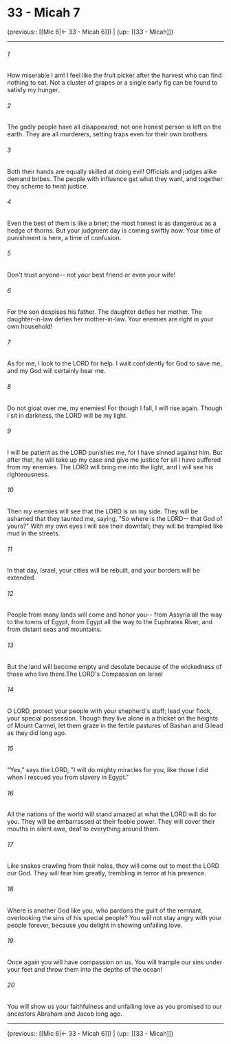 # 33 - Micah 7

(previous:: [[Mic 6|← 33 - Micah 6]]) | (up:: [[33 - Micah]])

***


###### 1 
How miserable I am! I feel like the fruit picker after the harvest who can find nothing to eat. Not a cluster of grapes or a single early fig can be found to satisfy my hunger. 

###### 2 
The godly people have all disappeared; not one honest person is left on the earth. They are all murderers, setting traps even for their own brothers. 

###### 3 
Both their hands are equally skilled at doing evil! Officials and judges alike demand bribes. The people with influence get what they want, and together they scheme to twist justice. 

###### 4 
Even the best of them is like a brier; the most honest is as dangerous as a hedge of thorns. But your judgment day is coming swiftly now. Your time of punishment is here, a time of confusion. 

###### 5 
Don't trust anyone-- not your best friend or even your wife! 

###### 6 
For the son despises his father. The daughter defies her mother. The daughter-in-law defies her mother-in-law. Your enemies are right in your own household! 

###### 7 
As for me, I look to the LORD for help. I wait confidently for God to save me, and my God will certainly hear me. 

###### 8 
Do not gloat over me, my enemies! For though I fall, I will rise again. Though I sit in darkness, the LORD will be my light. 

###### 9 
I will be patient as the LORD punishes me, for I have sinned against him. But after that, he will take up my case and give me justice for all I have suffered from my enemies. The LORD will bring me into the light, and I will see his righteousness. 

###### 10 
Then my enemies will see that the LORD is on my side. They will be ashamed that they taunted me, saying, "So where is the LORD-- that God of yours?" With my own eyes I will see their downfall; they will be trampled like mud in the streets. 

###### 11 
In that day, Israel, your cities will be rebuilt, and your borders will be extended. 

###### 12 
People from many lands will come and honor you-- from Assyria all the way to the towns of Egypt, from Egypt all the way to the Euphrates River, and from distant seas and mountains. 

###### 13 
But the land will become empty and desolate because of the wickedness of those who live there.The LORD's Compassion on Israel 

###### 14 
O LORD, protect your people with your shepherd's staff; lead your flock, your special possession. Though they live alone in a thicket on the heights of Mount Carmel, let them graze in the fertile pastures of Bashan and Gilead as they did long ago. 

###### 15 
"Yes," says the LORD, "I will do mighty miracles for you, like those I did when I rescued you from slavery in Egypt." 

###### 16 
All the nations of the world will stand amazed at what the LORD will do for you. They will be embarrassed at their feeble power. They will cover their mouths in silent awe, deaf to everything around them. 

###### 17 
Like snakes crawling from their holes, they will come out to meet the LORD our God. They will fear him greatly, trembling in terror at his presence. 

###### 18 
Where is another God like you, who pardons the guilt of the remnant, overlooking the sins of his special people? You will not stay angry with your people forever, because you delight in showing unfailing love. 

###### 19 
Once again you will have compassion on us. You will trample our sins under your feet and throw them into the depths of the ocean! 

###### 20 
You will show us your faithfulness and unfailing love as you promised to our ancestors Abraham and Jacob long ago.

***

(previous:: [[Mic 6|← 33 - Micah 6]]) | (up:: [[33 - Micah]])
